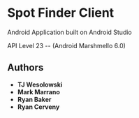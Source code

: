# Spot Finder Client

Android Application built on Android Studio

API Level 23 -- (Android Marshmello 6.0)

## Authors

* **TJ Wesolowski**
* **Mark Marrano**
* **Ryan Baker**
* **Ryan Cerveny**
